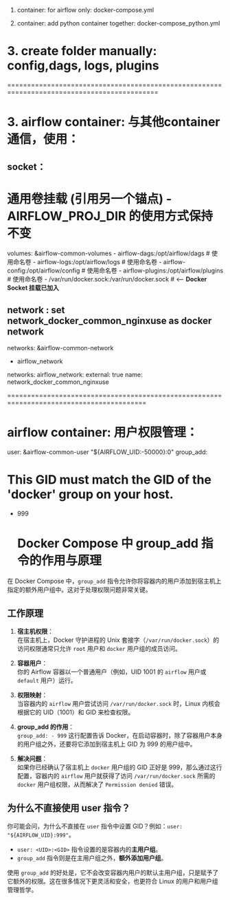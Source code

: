 1. container: 
for airflow only:
docker-compose.yml

2. container: add python container together:
docker-compose_python.yml

# 3. create folder manually: config,dags, logs, plugins
============================================================================================
# 3. airflow container: 与其他container 通信，使用：
## socket：

  # 通用卷挂载 (引用另一个锚点) - AIRFLOW_PROJ_DIR 的使用方式保持不变
  volumes: &airflow-common-volumes
    - airflow-dags:/opt/airflow/dags # 使用命名卷
    - airflow-logs:/opt/airflow/logs # 使用命名卷
    - airflow-config:/opt/airflow/config # 使用命名卷
    - airflow-plugins:/opt/airflow/plugins # 使用命名卷
    - /var/run/docker.sock:/var/run/docker.sock # <-- **Docker Socket 挂载已加入**

## network : set network_docker_common_nginxuse as docker network

networks: &airflow-common-network                                                                                                                                                                                 
 - airflow_network


networks:
  airflow_network:
    external: true
    name: network_docker_common_nginxuse
   

=========================================================================================
# airflow container: 用户权限管理：

user: &airflow-common-user
  "${AIRFLOW_UID:-50000}:0"
group_add:
  # This GID must match the GID of the 'docker' group on your host.
  - 999
  
    # Docker Compose 中 group_add 指令的作用与原理

在 Docker Compose 中，`group_add` 指令允许你将容器内的用户添加到宿主机上指定的额外用户组中。这对于处理权限问题非常关键。

## 工作原理

1. **宿主机权限**：  
   在宿主机上，Docker 守护进程的 Unix 套接字（`/var/run/docker.sock`）的访问权限通常只允许 `root` 用户和 `docker` 用户组的成员访问。

2. **容器用户**：  
   你的 Airflow 容器以一个普通用户（例如，UID 1001 的 `airflow` 用户或 `default` 用户）运行。

3. **权限映射**：  
   当容器内的 `airflow` 用户尝试访问 `/var/run/docker.sock` 时，Linux 内核会根据它的 UID（1001）和 GID 来检查权限。

4. **group_add 的作用**：  
   `group_add: - 999` 这行配置告诉 Docker，在启动容器时，除了容器用户本身的用户组之外，还要将它添加到宿主机上 GID 为 999 的用户组中。

5. **解决问题**：  
   如果你已经确认了宿主机上 `docker` 用户组的 GID 正好是 999，那么通过这行配置，容器内的 `airflow` 用户就获得了访问 `/var/run/docker.sock` 所需的 `docker` 用户组权限，从而解决了 `Permission denied` 错误。

## 为什么不直接使用 user 指令？

你可能会问，为什么不直接在 `user` 指令中设置 GID？例如：`user: "${AIRFLOW_UID}:999"`。

- `user: <UID>:<GID>` 指令设置的是容器内的**主用户组**。
- `group_add` 指令则是在主用户组之外，**额外添加用户组**。

使用 `group_add` 的好处是，它不会改变容器内用户的默认主用户组，只是赋予了它额外的权限。这在很多情况下更灵活和安全，也更符合 Linux 的用户和用户组管理哲学。
